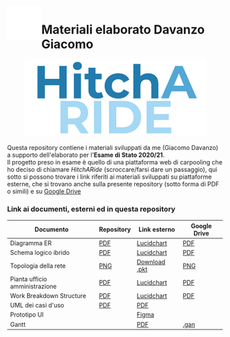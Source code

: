 <img align="left" width="80" height="80" src="https://github.com/GiacomoDavanzo/materiali-esame/blob/main/Logo%20white.png" alt="Logo di Jack">

# Materiali elaborato Davanzo Giacomo
<p align="center">
  <img width="426" height="180" src="https://github.com/GiacomoDavanzo/materiali-esame/blob/main/Logo/Colored.png">
</p>

Questa repository contiene i materiali sviluppati da me (Giacomo Davanzo) a supporto dell'elaborato per l'**Esame di Stato 2020/21**.\
Il progetto preso in esame è quello di una piattaforma web di carpooling che ho deciso di chiamare *HitchARide* (scroccare/farsi dare un passaggio), qui sotto si possono trovare i link riferiti ai materiali sviluppati su piattaforme esterne, che si trovano anche sulla presente repository (sotto forma di PDF o simili) e su 
[Google Drive](https://drive.google.com/drive/folders/1FBplctGYqIw47nYWs-9j1OicX9i5ue26?usp=sharing)

### Link ai documenti, esterni ed in questa repository

Documento | Repository | Link esterno | Google Drive
------------ | ------------- | ------------- | -------------
Diagramma ER | [PDF](https://github.com/GiacomoDavanzo/materiali-esame/blob/main/Diagramma%20ER%20HitchARide.pdf) | [Lucidchart](https://lucid.app/documents/view/b949234e-1a56-48c9-ad04-358d15265343) | [PDF](https://drive.google.com/file/d/1nOMMKxr8H7X5SpfdLiTirSwWGEnTrceg/view?usp=sharing)
Schema logico ibrido | [PDF](https://github.com/GiacomoDavanzo/materiali-esame/blob/main/Schema%20Logico%20HitchARide.pdf) | [Lucidchart](https://lucid.app/documents/view/75260843-4b2a-4f76-b4be-61ab00ca8559) | [PDF](https://drive.google.com/file/d/1WebF2GiKO0XJ5QAxLwEg_lWd67qZRvyQ/view?usp=sharing)
Topologia della rete | [PNG](https://github.com/GiacomoDavanzo/materiali-esame/blob/main/Rete%20Packet%20Tracer.png) | [Download .pkt](https://github.com/GiacomoDavanzo/materiali-esame/raw/main/Rete%20Packet%20Tracer.png) | [PNG](https://drive.google.com/file/d/1JeG5ILy7eY_L0HAYj6-G2Lf0N2GHe9I9/view?usp=sharing)
Pianta ufficio amministrazione | [PDF](https://github.com/GiacomoDavanzo/materiali-esame/blob/main/Pianta%20ufficio%20HitchARide.pdf) | [Lucidchart](https://lucid.app/documents/view/045eb980-5faa-4f62-bcdd-1bd744b9a927) | [PDF](https://drive.google.com/file/d/1buqSbSdo-hshIf7lTHxj56i-M8WHSv0r/view?usp=sharing)
Work Breakdown Structure | [PDF](https://github.com/GiacomoDavanzo/materiali-esame/blob/main/WBS%20HitchARide.pdf) | [Lucidchart](https://lucid.app/documents/view/e174f679-7e64-4865-a2f5-ca2c5218c391) | [PDF](https://drive.google.com/file/d/1mZ4atm7Qo-q9JkWFpA-EfbAzpy0Z3OEE/view?usp=sharing)
UML dei casi d'uso | [PDF](https://github.com/GiacomoDavanzo/materiali-esame/blob/main/UML%20Use%20Cases%20HitchARide.pdf) | [PDF](https://drive.google.com/file/d/1qGQE1ZGYdYTAwhIx2Y8uZ-DwUw4cU15X/view?usp=sharing)
Prototipo UI |  | [Figma](https://www.figma.com/file/EHgIMOOkFuyS9O16VDIlJP/Interfaccia-Sito-Tesina?node-id=0%3A1) | 
Gantt |  | [PDF](https://drive.google.com/file/d/1Zde_z6wHJaVLV7LBHlqBXwCYrnyIzcFa/view?usp=sharing) | [.gan](https://drive.google.com/file/d/13d8oLHZF-pmAhCAlnC6y03uKvhaCZTtS/view?usp=sharing)
